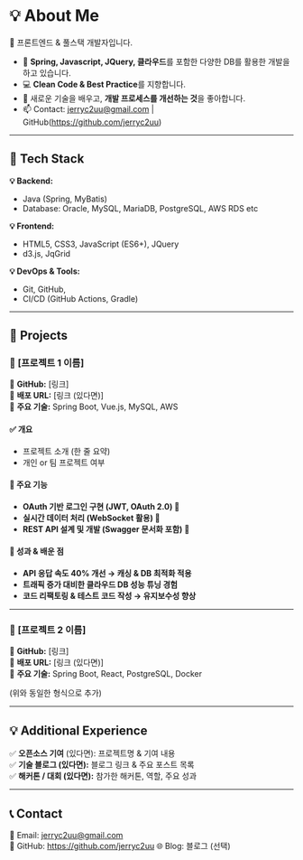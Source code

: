 # 💡 About Me  
👋 프론트엔드 & 풀스택 개발자입니다.  
- 🚀 **Spring, Javascript, JQuery, 클라우드**를 포함한 다양한 DB를 활용한 개발을 하고 있습니다.  
- 💻 **Clean Code & Best Practice**를 지향합니다.  
- 🌱 새로운 기술을 배우고, **개발 프로세스를 개선하는 것**을 좋아합니다.  
- 📫 Contact: jerryc2uu@gmail.com | GitHub(https://github.com/jerryc2uu) 

---

## 🔧 Tech Stack  
**💡 Backend:**  
- Java (Spring, MyBatis)  
- Database: Oracle, MySQL, MariaDB, PostgreSQL, AWS RDS etc  

**💡 Frontend:**  
- HTML5, CSS3, JavaScript (ES6+), JQuery
- d3.js, JqGrid  

**💡 DevOps & Tools:**  
- Git, GitHub, 
- CI/CD (GitHub Actions, Gradle)  

---

## 🚀 Projects  
### 📌 **[프로젝트 1 이름]**  
🔹 **GitHub:** [링크]  
🔹 **배포 URL:** [링크 (있다면)]  
🔹 **주요 기술:** Spring Boot, Vue.js, MySQL, AWS  

#### ✅ 개요  
- 프로젝트 소개 (한 줄 요약)  
- 개인 or 팀 프로젝트 여부  

#### 🔨 주요 기능  
- **OAuth 기반 로그인 구현 (JWT, OAuth 2.0) 🔑**  
- **실시간 데이터 처리 (WebSocket 활용) 🚀**  
- **REST API 설계 및 개발 (Swagger 문서화 포함) 📄**  

#### 🎯 성과 & 배운 점  
- **API 응답 속도 40% 개선 → 캐싱 & DB 최적화 적용**  
- **트래픽 증가 대비한 클라우드 DB 성능 튜닝 경험**  
- **코드 리팩토링 & 테스트 코드 작성 → 유지보수성 향상**  

---

### 📌 **[프로젝트 2 이름]**  
🔹 **GitHub:** [링크]  
🔹 **배포 URL:** [링크 (있다면)]  
🔹 **주요 기술:** Spring Boot, React, PostgreSQL, Docker  

(위와 동일한 형식으로 추가)

---

## 💡 Additional Experience  
✅ **오픈소스 기여** (있다면): 프로젝트명 & 기여 내용  
✅ **기술 블로그 (있다면):** 블로그 링크 & 주요 포스트 목록  
✅ **해커톤 / 대회 (있다면):** 참가한 해커톤, 역할, 주요 성과  

---

## 📞 Contact  
📩 Email: jerryc2uu@gmail.com  
🐙 GitHub: https://github.com/jerryc2uu
🌐 Blog: 블로그 (선택) 
